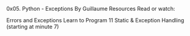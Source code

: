 0x05. Python - Exceptions
By Guillaume
Resources
Read or watch:

Errors and Exceptions
Learn to Program 11 Static & Exception Handling (starting at minute 7)
